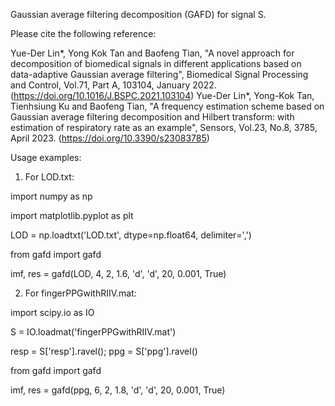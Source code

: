 Gaussian average filtering decomposition (GAFD) for signal S.

Please cite the following reference: 

Yue-Der Lin*, Yong Kok Tan and Baofeng Tian, "A novel approach for decomposition of biomedical signals in different applications based on data-adaptive Gaussian average filtering", Biomedical Signal Processing and Control, Vol.71, Part A, 103104, January 2022. (https://doi.org/10.1016/J.BSPC.2021.103104)
Yue-Der Lin*, Yong-Kok Tan, Tienhsiung Ku and Baofeng Tian, "A frequency estimation scheme based on Gaussian average filtering decomposition and Hilbert transform: with estimation of respiratory rate as an example", Sensors, Vol.23, No.8, 3785, April 2023. (https://doi.org/10.3390/s23083785) 


Usage examples:

1) For LOD.txt:

import numpy as np

import matplotlib.pyplot as plt

LOD = np.loadtxt('LOD.txt', dtype=np.float64, delimiter=',')

from gafd import gafd

imf, res = gafd(LOD, 4, 2, 1.6, 'd', 'd', 20, 0.001, True)

2) For fingerPPGwithRIIV.mat:

import scipy.io as IO

S = IO.loadmat('fingerPPGwithRIIV.mat') 

resp = S['resp'].ravel(); ppg = S['ppg'].ravel()

from gafd import gafd

imf, res = gafd(ppg, 6, 2, 1.8, 'd', 'd', 20, 0.001, True)
